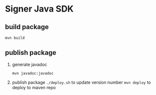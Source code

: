 # Signer Java SDK


## build package

`mvn build`

## publish package

1. generate javadoc
    ```shell
    mvn javadoc:javadoc
    ```
2. publish package
   `./deploy.sh` to update version number
   `mvn deploy` to deploy to maven repo
